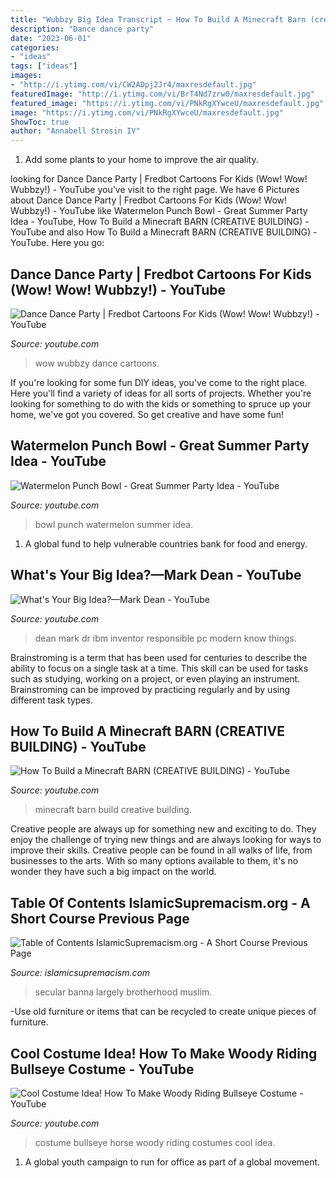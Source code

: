 ```yaml
---
title: "Wubbzy Big Idea Transcript ~ How To Build A Minecraft Barn (creative Building)"
description: "Dance dance party"
date: "2023-06-01"
categories:
- "ideas"
tags: ["ideas"]
images:
- "http://i.ytimg.com/vi/CW2ADpj2Jr4/maxresdefault.jpg"
featuredImage: "http://i.ytimg.com/vi/BrT4Nd7zrw0/maxresdefault.jpg"
featured_image: "https://i.ytimg.com/vi/PNkRgXYwceU/maxresdefault.jpg"
image: "https://i.ytimg.com/vi/PNkRgXYwceU/maxresdefault.jpg"
ShowToc: true
author: "Annabell Strosin IV"
---
```



1. Add some plants to your home to improve the air quality.

	

		
looking for Dance Dance Party | Fredbot Cartoons For Kids (Wow! Wow! Wubbzy!) - YouTube you've visit to the right page. We have 6 Pictures about Dance Dance Party | Fredbot Cartoons For Kids (Wow! Wow! Wubbzy!) - YouTube like Watermelon Punch Bowl - Great Summer Party Idea - YouTube, How To Build a Minecraft BARN (CREATIVE BUILDING) - YouTube and also How To Build a Minecraft BARN (CREATIVE BUILDING) - YouTube. Here you go:
		
    
## Dance Dance Party | Fredbot Cartoons For Kids (Wow! Wow! Wubbzy!) - YouTube

<img loading=lazy src="https://i.ytimg.com/vi/1JJweWi0tVg/maxresdefault.jpg" onerror="this.onerror=null;this.src='https://tse1.mm.bing.net/th?id=OIP.QUZ2Q8rGo5EqOWyzP5xEGgHaEK&amp;pid=15.1';" alt="Dance Dance Party | Fredbot Cartoons For Kids (Wow! Wow! Wubbzy!) - YouTube">

_Source: youtube.com_

>wow wubbzy dance cartoons. 

	

If you're looking for some fun DIY ideas, you've come to the right place. Here you'll find a variety of ideas for all sorts of projects. Whether you're looking for something to do with the kids or something to spruce up your home, we've got you covered. So get creative and have some fun!

    
## Watermelon Punch Bowl - Great Summer Party Idea - YouTube

<img loading=lazy src="http://i.ytimg.com/vi/BrT4Nd7zrw0/maxresdefault.jpg" onerror="this.onerror=null;this.src='https://tse3.mm.bing.net/th?id=OIP.LaX-clrx1Y484FQ19IjPDQHaEK&amp;pid=15.1';" alt="Watermelon Punch Bowl - Great Summer Party Idea - YouTube">

_Source: youtube.com_

>bowl punch watermelon summer idea. 

	

1. A global fund to help vulnerable countries bank for food and energy.

    
## What&#039;s Your Big Idea?—Mark Dean - YouTube

<img loading=lazy src="http://i.ytimg.com/vi/CW2ADpj2Jr4/maxresdefault.jpg" onerror="this.onerror=null;this.src='https://tse2.mm.bing.net/th?id=OIP.JVKwzQX2FG1V_wMb_-xUJgHaEK&amp;pid=15.1';" alt="What&#039;s Your Big Idea?—Mark Dean - YouTube">

_Source: youtube.com_

>dean mark dr ibm inventor responsible pc modern know things. 

	

Brainstroming is a term that has been used for centuries to describe the ability to focus on a single task at a time. This skill can be used for tasks such as studying, working on a project, or even playing an instrument. Brainstroming can be improved by practicing regularly and by using different task types.

    
## How To Build A Minecraft BARN (CREATIVE BUILDING) - YouTube

<img loading=lazy src="https://i.ytimg.com/vi/PNkRgXYwceU/maxresdefault.jpg" onerror="this.onerror=null;this.src='https://tse3.mm.bing.net/th?id=OIP.XkWLrdBDl6QNt7P-dRhi0AHaEK&amp;pid=15.1';" alt="How To Build a Minecraft BARN (CREATIVE BUILDING) - YouTube">

_Source: youtube.com_

>minecraft barn build creative building. 

	

Creative people are always up for something new and exciting to do. They enjoy the challenge of trying new things and are always looking for ways to improve their skills. Creative people can be found in all walks of life, from businesses to the arts. With so many options available to them, it's no wonder they have such a big impact on the world.

    
## Table Of Contents IslamicSupremacism.org - A Short Course Previous Page

<img loading=lazy src="https://islamicsupremacism.com/Muslim_Brotherhood_on_IS%26J_files/pastedGraphic.png" onerror="this.onerror=null;this.src='https://tse1.mm.bing.net/th?id=OIP.KRpF6EvORgJ-Hemyl41tmQAAAA&amp;pid=15.1';" alt="Table of Contents IslamicSupremacism.org - A Short Course Previous Page">

_Source: islamicsupremacism.com_

>secular banna largely brotherhood muslim. 

	

-Use old furniture or items that can be recycled to create unique pieces of furniture.

    
## Cool Costume Idea! How To Make Woody Riding Bullseye Costume - YouTube

<img loading=lazy src="https://i.ytimg.com/vi/54HVMRWHmCo/maxresdefault.jpg" onerror="this.onerror=null;this.src='https://tse4.mm.bing.net/th?id=OIP.PT3OnJRBdejbJ5fUttrJsgHaFj&amp;pid=15.1';" alt="Cool Costume Idea! How To Make Woody Riding Bullseye Costume - YouTube">

_Source: youtube.com_

>costume bullseye horse woody riding costumes cool idea. 

	

1. A global youth campaign to run for office as part of a global movement. 

